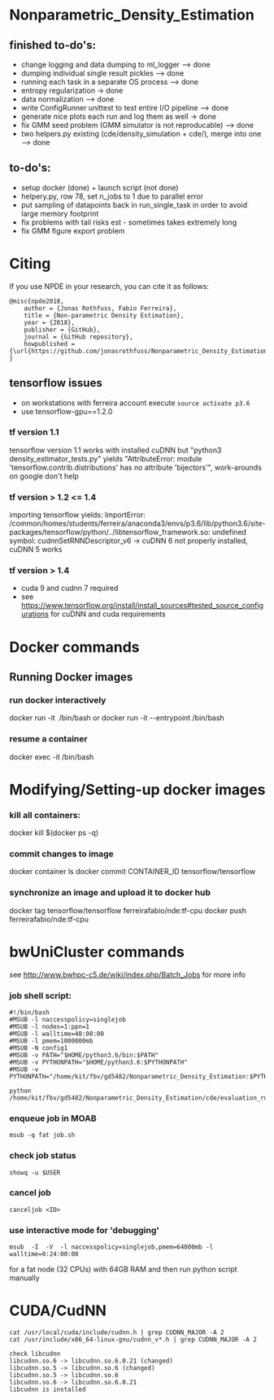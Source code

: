 # Nonparametric_Density_Estimation

## finished to-do's:
- change logging and data dumping to ml_logger --> done
- dumping individual single result pickles --> done
- running each task in a separate OS process --> done
- entropy regularization -> done
- data normalization --> done
- write ConfigRunner unittest to test entire I/O pipeline --> done
- generate nice plots each run and log them as well -> done
- fix GMM seed problem (GMM simulator is not reproducable) --> done
- two helpers.py existing (cde/density_simulation + cde/), merge into one --> done

## to-do's:
- setup docker (done) + launch script (not done)
- helpery.py, row 78, set n_jobs to 1 due to parallel error
- put sampling of datapoints back in run_single_task in order to avoid large memory footprint
- fix problems with tail risks est - sometimes takes extremely long
- fix GMM figure export problem

# Citing
If you use NPDE in your research, you can cite it as follows:

```
@misc{npde2018,
    author = {Jonas Rothfuss, Fabio Ferreira},
    title = {Non-parametric Density Estimation},
    year = {2018},
    publisher = {GitHub},
    journal = {GitHub repository},
    howpublished = {\url{https://github.com/jonasrothfuss/Nonparametric_Density_Estimation}},
}
```


## tensorflow issues
- on workstations with ferreira account execute ```source activate p3.6```
- use tensorflow-gpu==1.2.0

### tf version 1.1
tensorflow version 1.1 works with installed cuDNN but "python3 density_estimator_tests.py" yields
"AttributeError: module 'tensorflow.contrib.distributions' has no attribute 'bijectors'", work-arounds on google don't help

### tf version > 1.2 <= 1.4 
importing tensorflow yields:
ImportError: /common/homes/students/ferreira/anaconda3/envs/p3.6/lib/python3.6/site-packages/tensorflow/python/../libtensorflow_framework.so: undefined symbol: cudnnSetRNNDescriptor_v6
-> cuDNN 6 not properly installed, cuDNN 5 works
### tf version > 1.4
- cuda 9 and cudnn 7 required
- see https://www.tensorflow.org/install/install_sources#tested_source_configurations for cuDNN and cuda requirements

# Docker commands

## Running Docker images
### run docker interactively
docker run -it <image> /bin/bash
    or
docker run -it --entrypoint /bin/bash <image>
    
### resume a container
docker exec -it <container-id> /bin/bash

# Modifying/Setting-up docker images
### kill all containers:
docker kill $(docker ps -q)

### commit changes to image
docker container ls
docker commit CONTAINER_ID tensorflow/tensorflow

### synchronize an image and upload it to docker hub
docker tag tensorflow/tensorflow ferreirafabio/nde:tf-cpu
docker push ferreirafabio/nde:tf-cpu

# bwUniCluster commands
see http://www.bwhpc-c5.de/wiki/index.php/Batch_Jobs for more info

### job shell script:

````
#!/bin/bash
#MSUB -l naccesspolicy=singlejob
#MSUB -l nodes=1:ppn=1
#MSUB -l walltime=48:00:00
#MSUB -l pmem=1000000mb
#MSUB -N config1
#MSUB -v PATH="$HOME/python3.6/bin:$PATH"
#MSUB -v PYTHONPATH="$HOME/python3.6:$PYTHONPATH"
#MSUB -v PYTHONPATH="/home/kit/fbv/gd5482/Nonparametric_Density_Estimation:$PYTHONPATH"

python /home/kit/fbv/gd5482/Nonparametric_Density_Estimation/cde/evaluation_runs/question1_noise_reg_x/configuration.py
````

### enqueue job in MOAB
```
msub -q fat job.sh
```
### check job status
```
showq -u $USER
```

### cancel job
```
canceljob <ID>
```

### use interactive mode for 'debugging'
```
msub  -I  -V  -l naccesspolicy=singlejob,pmem=64000mb -l walltime=0:24:00:00
```
for a fat node (32 CPUs) with 64GB RAM and then run python script manually

# CUDA/CudNN
```
cat /usr/local/cuda/include/cudnn.h | grep CUDNN_MAJOR -A 2
cat /usr/include/x86_64-linux-gnu/cudnn_v*.h | grep CUDNN_MAJOR -A 2
```

```
check libcudnn 
libcudnn.so.6 -> libcudnn.so.6.0.21 (changed)
libcudnn.so.5 -> libcudnn.so.6 (changed)
libcudnn.so.5 -> libcudnn.so.6
libcudnn.so.6 -> libcudnn.so.6.0.21
libcudnn is installed
```

